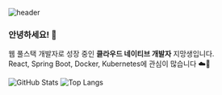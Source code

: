 ![header](https://capsule-render.vercel.app/api?type=waving&color=0:1a1a2e,100:16213e&height=250&section=header&text=흐%20스%20프%20깃%20허%20브&fontColor=c0fefe&fontSize=80&fontAlignY=40&stroke=8a2be2&strokeWidth=2&animation=twinkling)



### 안녕하세요! 👋

웹 풀스택 개발자로 성장 중인 **클라우드 네이티브 개발자** 지망생입니다.  
React, Spring Boot, Docker, Kubernetes에 관심이 많습니다 ☁️🚀

<!--
**hsp64/hsp64** is a ✨ _special_ ✨ repository because its `README.md` (this file) appears on your GitHub profile.

Here are some ideas to get you started:

- 🔭 I’m currently working on ...
- 🌱 I’m currently learning ...
- 👯 I’m looking to collaborate on ...
- 🤔 I’m looking for help with ...
- 💬 Ask me about ...
- 📫 How to reach me: ...
- 😄 Pronouns: ...
- ⚡ Fun fact: ...
-->


![GitHub Stats](https://github-readme-stats.vercel.app/api?username=hsp64&show_icons=true&theme=radical)
![Top Langs](https://github-readme-stats.vercel.app/api/top-langs/?username=hsp64&layout=compact)
